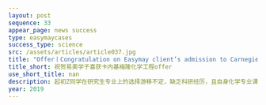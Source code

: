 ```yaml
---
layout: post
sequence: 33
appear_page: news success 
type: easymaycases
success_type: science
src: /assets/articles/article037.jpg
title: "Offer丨Congratulation on Easymay client’s admission to Carnegie Mellon University chemical engineering program"
title_short: 祝贺易美学子喜获卡内基梅隆化学工程offer
use_short_title: nan
description: 起初Z同学在研究生专业上的选择游移不定，缺乏科研经历，且自身化学专业课成绩也不是非常理想。易美规划导师团队判断Z同学对专业的不确定性，其实是因为对所学专业的延展性和专精度不够，加之对自我潜能没有充分发掘。前卡内基梅隆招生官罗伯森先生根据Z同学现有背景，为其梳理了可以攻读的专业选择。学生对于理论在实践中的应用十分关注，而化学工程领域有非常成熟的产业链条和良好的就业前景，最终学生选择化学工程为目标方向。
year: 2019
---
```


